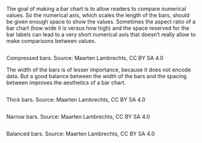 The goal of making a bar chart is to allow readers to compare numerical values. So the numerical axis, which scales the length of the bars, should be given enough space to show the values. Sometimes the aspect ratio of a bar chart (how wide it is versus how high) and the space reserved for the bar labels can lead to a very short numerical axis that doesn’t really allow to make comparisons between values.

<p class='center'>
<img src='A%20deep%20dive%20into%20bar%20charts%20047791ead2e848bdb3d0afcd1bf2bd4a/compressed-bars2x.png' alt='' class='max-400' />
</p>

Compressed bars. Source: Maarten Lambrechts, CC BY SA 4.0

The width of the bars is of lesser importance, because it does not encode data. But a good balance between the width of the bars and the spacing between improves the aesthetics of a bar chart.

<p class='center'>
<img src='A%20deep%20dive%20into%20bar%20charts%20047791ead2e848bdb3d0afcd1bf2bd4a/thick-bars2x.png' alt='' class='max-400' />
</p>

Thick bars. Source: Maarten Lambrechts, CC BY SA 4.0

<p class='center'>
<img src='A%20deep%20dive%20into%20bar%20charts%20047791ead2e848bdb3d0afcd1bf2bd4a/thin-bars2x.png' alt='' class='max-400' />
</p>

Narrow bars. Source: Maarten Lambrechts, CC BY SA 4.0

<p class='center'>
<img src='A%20deep%20dive%20into%20bar%20charts%20047791ead2e848bdb3d0afcd1bf2bd4a/bar-labels-horizontal-above2x%201.png' alt='' class='max-400' />
</p>

Balanced bars. Source: Maarten Lambrechts, CC BY SA 4.0